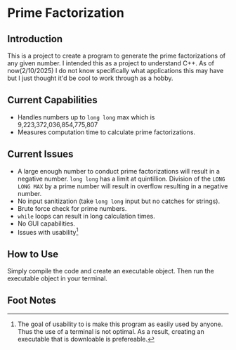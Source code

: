 # Prime Factorization

## Introduction 

This is a project to create a program to generate the prime factorizations of any given number. I intended this as a project to understand C++. As of now(2/10/2025) I do not know specifically what applications this may have but I just thought it'd be cool to work through as a hobby.

## Current Capabilities
* Handles numbers up to `long long` max which is 9,223,372,036,854,775,807 
* Measures computation time to calculate prime factorizations.

## Current Issues
* A large enough number to conduct prime factorizations will result in a negative number. `long long` has a limit at quintillion. Division of the `LONG LONG MAX` by a prime number will result in overflow resulting in a negative number.
* No input sanitization (take `long long` input but no catches for strings).
* Brute force check for prime numbers.
* `while` loops can result in long calculation times.
* No GUI capabilities.
* Issues with usability[^1]

## How to Use
Simply compile the code and create an executable object. Then run the executable object in your terminal. 

## Foot Notes
[^1]: The goal of usability to is make this program as easily used by anyone. Thus the use of a terminal is not optimal. As a result, creating an executable that is downloable is prefereable.
